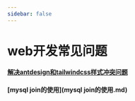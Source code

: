 ```yaml
---
sidebar: false
---
```

# web开发常见问题



#### [解决antdesign和tailwindcss样式冲突问题](解决antdesign和tailwindcss样式冲突问题.md)  

#### [mysql join的使用](mysql join的使用.md) 